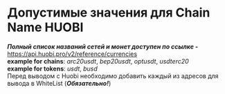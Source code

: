 # Допустимые значения для Chain Name HUOBI  
**_Полный список названий сетей и монет доступен по ссылке -_** https://api.huobi.pro/v2/reference/currencies  
**example for chains**: _arc20usdt_, _bep20usdt_, _optusdt_, _usdterc20_  
**example for tokens**: _usdt_, _busd_  
Перед выводом с Huobi необходимо добавить каждый из адресов для вывода в WhiteList (_**Обязательно!**_)
